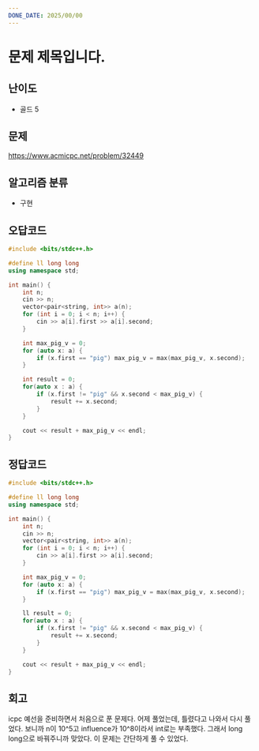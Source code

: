```yaml
---
DONE_DATE: 2025/00/00
---
```


# 문제 제목입니다.

## 난이도

- 골드 5

## 문제

https://www.acmicpc.net/problem/32449

## 알고리즘 분류

- 구현

## 오답코드

```c++
#include <bits/stdc++.h>

#define ll long long
using namespace std;

int main() {
    int n;
    cin >> n;
    vector<pair<string, int>> a(n);
    for (int i = 0; i < n; i++) {
        cin >> a[i].first >> a[i].second;
    }

    int max_pig_v = 0;
    for (auto x: a) {
        if (x.first == "pig") max_pig_v = max(max_pig_v, x.second);
    }

    int result = 0;
    for(auto x : a) {
        if (x.first != "pig" && x.second < max_pig_v) {
            result += x.second;
        }
    }

    cout << result + max_pig_v << endl;
}
```

## 정답코드

```c++
#include <bits/stdc++.h>

#define ll long long
using namespace std;

int main() {
    int n;
    cin >> n;
    vector<pair<string, int>> a(n);
    for (int i = 0; i < n; i++) {
        cin >> a[i].first >> a[i].second;
    }

    int max_pig_v = 0;
    for (auto x: a) {
        if (x.first == "pig") max_pig_v = max(max_pig_v, x.second);
    }

    ll result = 0;
    for(auto x : a) {
        if (x.first != "pig" && x.second < max_pig_v) {
            result += x.second;
        }
    }

    cout << result + max_pig_v << endl;
}

```

## 회고

icpc 예선을 준비하면서 처음으로 푼 문제다. 어제 풀었는데,
틀렸다고 나와서 다시 풀었다.
보니까 n이 10^5고 influence가 10^8이라서 int로는 부족했다.
그래서 long long으로 바꿔주니까 맞았다. 이 문제는 간단하게 풀 수 있었다.



